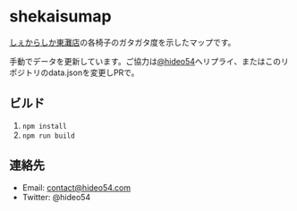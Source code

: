 # shekaisumap

[しぇからしか東灘店](http://shekarashika.com/shop/higashinada)の各椅子のガタガタ度を示したマップです。

手動でデータを更新しています。ご協力は[@hideo54](https://twitter.com/hideo54)へリプライ、またはこのリポジトリのdata.jsonを変更しPRで。

## ビルド

1. `npm install`
2. `npm run build`

## 連絡先

* Email: contact@hideo54.com
* Twitter: @hideo54
